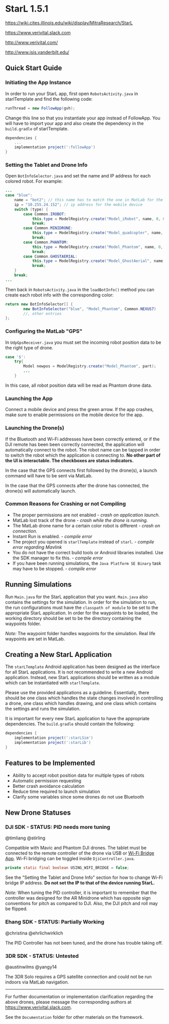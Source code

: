 # StarL 1.5.1

https://wiki.cites.illinois.edu/wiki/display/MitraResearch/StarL

https://www.verivital.slack.com

http://www.verivital.com/

http://www.isis.vanderbilt.edu/


## Quick Start Guide
### Initiating the App Instance
In order to run your StarL app, first open `RobotsActivity.java` in starlTemplate and find the following code:

```java
runThread = new FollowApp(gvh);
```

Change this line so that you instantiate your app instead of FollowApp. You will have to import your app and also create the dependency
in the `build.gradle` of starlTemplate.

```gradle
dependencies {
    ...
    implementation project(':followApp')
}
```
### Setting the Tablet and Drone Info
Open `BotInfoSelector.java` and set the name and IP address for each colored
robot. For example:
```java
...
case "blue":
    name = "bot2"; // this name has to match the one in MatLab for the color
    ip = "10.255.24.152"; // ip address for the mobile device
    switch (type) {
        case Common.IROBOT:
            this.type = ModelRegistry.create("Model_iRobot", name, 0, 0);
            break;
        case Common.MINIDRONE:
            this.type = ModelRegistry.create("Model_quadcopter", name, 0, 0);
            break;
        case Common.PHANTOM:
            this.type = ModelRegistry.create("Model_Phantom", name, 0, 0);
            break;
        case Common.GHOSTAERIAL:
            this.type = ModelRegistry.create("Model_GhostAerial", name, 0, 0);
            break;
    }
    break;
...
```
Then back in `RobotsActivity.java` in the `loadBotInfo()` method you can create each robot info 
with the corresponding color:
```java
return new BotInfoSelector[] {
        new BotInfoSelector("blue", "Model_Phantom", Common.NEXUS7)
        //, other entries
};
```

### Configuring the MatLab "GPS"
In `UdpGpsReceiver.java` you must set the incoming robot position data to be the right type of drone.
```java
case '$':
    try{
        Model newpos = ModelRegistry.create("Model_Phantom", part);
        ...
    }
```
In this case, all robot position data will be read as Phantom drone data.

### Launching the App
Connect a mobile device and press the green arrow. If the app crashes, make sure to enable permissions on the mobile device
for the app.

### Launching the Drone(s)
If the Bluetooth and Wi-Fi addresses have been correctly entered, or if the DJI remote has been been correctly
connected, the application will automatically connect to the robot. The robot name can be tapped in order to switch
the robot which the application is connecting to. **No other part of the UI is interactable. The checkboxes are status
indicators.** 

In the case that the GPS connects first followed by the drone(s), a launch command will have to be sent via MatLab.

In the case that the GPS connects after the drone has connected, the drone(s) will automatically launch.

### Common Reasons for Crashing or not Compiling
- The proper permissions are not enabled - *crash on application launch.*
- MatLab lost track of the drone - *crash while the drone is running.*
- The MatLab drone name for a certain color robot is different - *crash on connection.*
- Instant Run is enabled. - *compile error*
- The project you opened is `starlTemplate` instead of `starl`. - *compile error regarding Mavlink*
- You do not have the correct build tools or Android libraries installed. Use the SDK manager to fix this. - *compile error*
- If you have been running simulations, the `Java Platform SE Binary` task may have to be stopped. - *compile error*

## Running Simulations
Run `Main.java` for the StarL application that you want. `Main.java` also contains the settings for the simulation. In order for the simulation to run, the run configurations
must have the `classpath of module` to be set to the appropriate StarL application. In order for the waypoints to be loaded,
the working directory should be set to be the directory containing the waypoints folder.

*Note:* The waypoint folder handles waypoints for the simulation. Real life waypoints are set in MatLab.

## Creating a New StarL Application
The `starLTemplate` Android application has been designed as the interface for all StarL applications. It is not recommended
to write a new Android application. Instead, new StarL applications should be written as 
a module which can be instantiated with `starlTemplate`.

Please use the provided applications as a guideline. Essentially, there should be one class which handles the state changes
involved in controlling a drone, one class which handles drawing, and one class which contains the settings
and runs the simulation.

It is important for every new StarL application to have the appropriate dependencies. The `build.gradle` should contain the following:
```gradle
dependencies {
    implementation project(':starLSim')
    implementation project(':starLib')
}
```
## Features to be Implemented
- Ability to accept robot position data for multiple types of robots
- Automatic permission requesting
- Better crash avoidance calculation
- Reduce time required to launch simulation
- Clarify some variables since some drones do not use Bluetooth

## New Drone Statuses
### DJI SDK - STATUS: PID needs more tuning
@timliang @stirling

Compatible with Mavic and Phantom DJI drones.
The tablet must be connected to the remote controller of the drone via USB or [Wi-Fi Bridge App](https://github.com/dji-sdk/Android-Bridge-App). Wi-Fi bridging can be toggled inside `DjiController.java`.
```java
private static final boolean USING_WIFI_BRIDGE = false;
```
See the "Setting the Tablet and Drone Info" section for how to change Wi-Fi bridge IP address. **Do not set the IP to
that of the device running StarL.**

*Note:* When tuning the PID controller, it is important to remember that the controller was designed for
the AR Minidrone which has opposite sign conventions for pitch as compared to DJI. Also,
the DJI pitch and roll may be flipped.

### Ehang SDK - STATUS: Partially Working
@christina @ehrlichwirklich

The PID Controller has not been tuned, and the drone has trouble taking off.

### 3DR SDK - STATUS: Untested
@austinwilms @yangy14

The 3DR Solo requires a GPS satellite connection and could not be run indoors via MatLab navigation.

---
For further documentation or implementation clarification regarding the above drones, please message the corresponding authors at https://www.verivital.slack.com.

See the `Documentation` folder for other materials on the framework.

